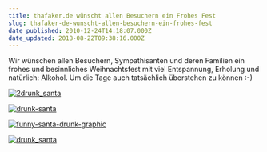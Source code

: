 ```yaml
---
title: thafaker.de wünscht allen Besuchern ein Frohes Fest
slug: thafaker-de-wunscht-allen-besuchern-ein-frohes-fest
date_published: 2010-12-24T14:18:07.000Z
date_updated: 2018-08-22T09:38:16.000Z
---
```


Wir wünschen allen Besuchern, Sympathisanten und deren Familien ein frohes und besinnliches Weihnachtsfest mit viel Entspannung, Erholung und natürlich: Alkohol. Um die Tage auch tatsächlich überstehen zu können :-)

[![2drunk_santa](//picdump.thafaker.de/2010/12/2drunk_santa.jpg)](http://picdump.thafaker.de/2010/12/2drunk_santa.jpg)

[![drunk-santa](//picdump.thafaker.de/2010/12/drunk-santa.jpg)](http://picdump.thafaker.de/2010/12/drunk-santa.jpg)

[![funny-santa-drunk-graphic](//picdump.thafaker.de/2010/12/funny-santa-drunk-graphic.jpg)](http://picdump.thafaker.de/2010/12/funny-santa-drunk-graphic.jpg)

[![drunk_santa](//picdump.thafaker.de/2010/12/drunk_santa.jpg)](http://picdump.thafaker.de/2010/12/drunk_santa.jpg)
